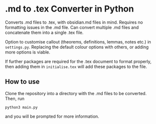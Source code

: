 # .md to .tex Converter in Python

Converts .md files to .tex, with obsidian.md files in mind. Requires no formatting issues in the .md file. Can convert multiple .md files and concatenate them into a single .tex file.

Option to customise callout (theorems, definitions, lemmas, notes etc.) in `settings.py`. Replacing the default colour options with others, or adding more options is viable.

If further packages are required for the .tex document to format properly, then adding them in `initialise.tex` will add these packages to the file.

## How to use

Clone the repository into a directory with the .md files to be converted. Then, run
```
python3 main.py
```
and you will be prompted for more information.
